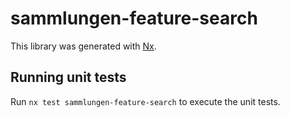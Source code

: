 # sammlungen-feature-search

This library was generated with [Nx](https://nx.dev).

## Running unit tests

Run `nx test sammlungen-feature-search` to execute the unit tests.
